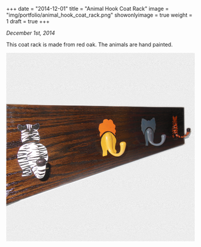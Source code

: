 +++
date = "2014-12-01"
title = "Animal Hook Coat Rack"
image = "img/portfolio/animal_hook_coat_rack.png"
showonlyimage = true
weight = 1
draft = true
+++

*December 1st, 2014*

This coat rack is made from red oak. The animals are hand painted.

![Animal Hook Coat Rack][1]

[1]: /img/portfolio/animal_hook_coat_rack.png
